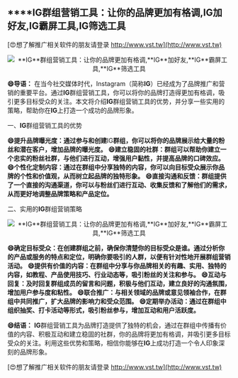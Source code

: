 ## ****IG**群组营销工具：让你的品牌更加有格调,**IG**加好友,**IG**霸屏工具,**IG**筛选工具**

[😍想了解推广相关软件的朋友请登录 http://www.vst.tw](http://www.vst.tw)

 <center><img src="https://vst.tw/MP4/tuiguang/png/6.png" alt="**IG**群组营销工具：让你的品牌更加有格调,**IG**加好友,**IG**霸屏工具,**IG**筛选工具"></center>

**😄导语：**
在当今社交媒体时代，Instagram（简称**IG**）已经成为了品牌推广和营销的重要平台。通过**IG**群组营销工具，你可以将你的品牌打造得更加有格调，吸引更多目标受众的关注。本文将介绍**IG**群组营销工具的优势，并分享一些实用的策略，帮助你在**IG**上打造一个成功的品牌形象。

一、**IG**群组营销工具的优势

**😄提升品牌曝光度：通过参与和创建**IG**群组，你可以将你的品牌展示给大量的粉丝和潜在客户，增加品牌的曝光度。**
**😄建立稳固的社群：群组可以帮助你建立一个忠实的粉丝社群，与他们进行互动，增强用户黏性，并提高品牌的口碑效应。**
**😄个性化定制内容：通过在群组中分享独特的内容，你可以向目标受众展示你品牌的个性和价值观，从而树立起品牌的独特形象。**
**😄直接沟通和反馈：群组提供了一个直接的沟通渠道，你可以与粉丝们进行互动、收集反馈和了解他们的需求，从而更好地调整品牌策略和产品定位。**

二、实用的**IG**群组营销策略

 <center><img src="https://vst.tw/MP4/tuiguang/png/7.png" alt="**IG**群组营销工具：让你的品牌更加有格调,**IG**加好友,**IG**霸屏工具,**IG**筛选工具"></center>

**😄确定目标受众：在创建群组之前，确保你清楚你的目标受众是谁。通过分析你的产品或服务的特点和定位，明确你要吸引的人群，以便有针对性地开展群组营销活动。**
**😄提供有价值的内容：在群组中分享与你品牌相关的有趣、实用、独特的内容，如教程、产品使用技巧、行业动态等，吸引粉丝的关注和参与。**
**😄互动与回复：及时回复群组成员的留言和问题，积极与他们互动，建立良好的沟通氛围，增加用户参与度和粘性。**
**😄联合推广：与相关领域的品牌或意见领袖合作，在群组中共同推广，扩大品牌的影响力和受众范围。**
**😄定期举办活动：通过在群组中组织抽奖、打卡活动等形式，吸引粉丝参与，增加互动和用户活跃度。**

**😄结语：**
**IG**群组营销工具为品牌打造提供了独特的机会，通过在群组中传播有价值的内容、积极互动和建立稳固的社群，你的品牌将更加有格调，并吸引更多目标受众的关注。利用这些优势和策略，相信你能够在**IG**上成功打造一个令人印象深刻的品牌形象。

[😍想了解推广相关软件的朋友请登录 http://www.vst.tw](http://www.vst.tw)



